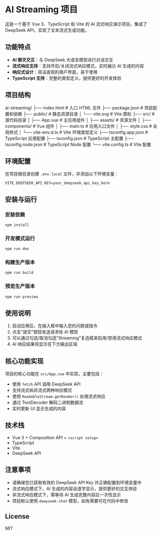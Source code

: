 # AI Streaming 项目

这是一个基于 Vue 3、TypeScript 和 Vite 的 AI 流式响应演示项目，集成了 DeepSeek API，实现了文本流式生成功能。

## 功能特点

- **AI 聊天交互**：与 DeepSeek 大语言模型进行对话交互
- **流式响应支持**：支持开启/关闭流式响应模式，实时展示 AI 生成的内容
- **响应式设计**：简洁直观的用户界面，易于使用
- **TypeScript 支持**：完整的类型定义，提供更好的开发体验

## 项目结构

ai-streaming/
├── index.html           # 入口 HTML 文件
├── package.json         # 项目配置和依赖
├── public/              # 静态资源目录
│   └── vite.svg         # Vite 图标
├── src/                 # 源代码目录
│   ├── App.vue          # 主应用组件
│   ├── assets/          # 资源文件
│   ├── components/      # Vue 组件
│   ├── main.ts          # 应用入口文件
│   ├── style.css        # 全局样式
│   └── vite-env.d.ts    # Vite 环境类型定义
├── tsconfig.app.json    # TypeScript 应用配置
├── tsconfig.json        # TypeScript 主配置
├── tsconfig.node.json   # TypeScript Node 配置
└── vite.config.ts       # Vite 配置

## 环境配置

在项目根目录创建 `.env.local` 文件，并添加以下环境变量：

```env
VITE_DEEPSEEK_API_KEY=your_deepseek_api_key_here
```

## 安装与运行

### 安装依赖

```bash
npm install
```

### 开发模式运行

```bash
npm run dev
```

### 构建生产版本

```bash
npm run build
```

### 预览生产版本

```bash
npm run preview
```

## 使用说明

1. 启动应用后，在输入框中输入您的问题或指令
2. 点击"提交"按钮发送请求给 AI 模型
3. 可以通过勾选/取消勾选"Streaming"复选框来启用/禁用流式响应模式
4. AI 响应结果将显示在下方输出区域

## 核心功能实现

项目的核心功能在 `src/App.vue` 中实现，主要包括：

- 使用 `fetch` API 调用 DeepSeek API
- 支持流式和非流式两种响应模式
- 使用 `ReadableStream.getReader()` 处理流式响应
- 通过 TextDecoder 解码二进制数据流
- 实时更新 UI 显示生成的内容

## 技术栈

- Vue 3 + Composition API + `<script setup>`
- TypeScript
- Vite
- DeepSeek API

## 注意事项

- 请确保您已获取有效的 DeepSeek API Key 并正确配置到环境变量中
- 流式响应模式下，AI 生成的内容会逐字显示，提供更好的交互体验
- 非流式响应模式下，需等待 AI 生成完整内容后一次性显示
- 项目默认使用 `deepseek-chat` 模型，如有需要可在代码中修改

## License

MIT